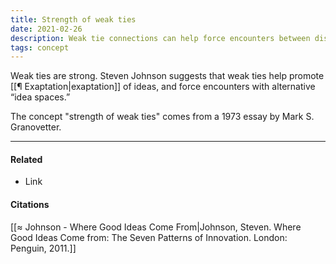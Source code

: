 ```yaml
---
title: Strength of weak ties
date: 2021-02-26
description: Weak tie connections can help force encounters between disparate idea spaces and mental models. 
tags: concept
---
```


Weak ties are strong. Steven Johnson suggests that weak ties help promote [[¶ Exaptation|exaptation]] of ideas, and  force encounters with alternative “idea spaces.” 

The concept "strength of weak ties" comes from a 1973 essay by Mark S. Granovetter. 


---
#### Related
- Link

#### Citations
[[≈ Johnson - Where Good Ideas Come From|Johnson, Steven. Where Good Ideas Come from: The Seven Patterns of Innovation. London: Penguin, 2011.]]
